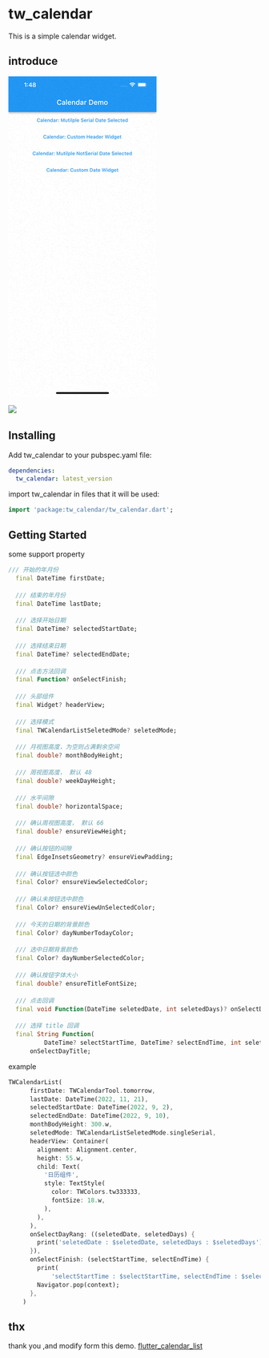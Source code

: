 # tw_calendar

This is a simple calendar widget.

## introduce

![](https://github.com/zeqinjie/tw_calendar/blob/main/assets/1.gif)

![](https://github.com/zeqinjie/tw_calendar/blob/main/assets/2.gif)

## Installing

Add tw_calendar to your pubspec.yaml file:

```yaml
dependencies:
  tw_calendar: latest_version
```

import tw_calendar in files that it will be used:
```dart
import 'package:tw_calendar/tw_calendar.dart';
```

## Getting Started
some support property 

```dart
/// 开始的年月份
  final DateTime firstDate;

  /// 结束的年月份
  final DateTime lastDate;

  /// 选择开始日期
  final DateTime? selectedStartDate;

  /// 选择结束日期
  final DateTime? selectedEndDate;

  /// 点击方法回调
  final Function? onSelectFinish;

  /// 头部组件
  final Widget? headerView;

  /// 选择模式
  final TWCalendarListSeletedMode? seletedMode;

  /// 月视图高度，为空则占满剩余空间
  final double? monthBodyHeight;

  /// 周视图高度， 默认 48
  final double? weekDayHeight;

  /// 水平间隙
  final double? horizontalSpace;

  /// 确认周视图高度， 默认 66
  final double? ensureViewHeight;

  /// 确认按钮的间隙
  final EdgeInsetsGeometry? ensureViewPadding;

  /// 确认按钮选中颜色
  final Color? ensureViewSelectedColor;

  /// 确认未按钮选中颜色
  final Color? ensureViewUnSelectedColor;

  /// 今天的日期的背景颜色
  final Color? dayNumberTodayColor;

  /// 选中日期背景颜色
  final Color? dayNumberSelectedColor;

  /// 确认按钮字体大小
  final double? ensureTitleFontSize;

  /// 点击回调
  final void Function(DateTime seletedDate, int seletedDays)? onSelectDayRang;

  /// 选择 title 回调
  final String Function(
          DateTime? selectStartTime, DateTime? selectEndTime, int seletedDays)?
      onSelectDayTitle;
```
example

```dart
TWCalendarList(
      firstDate: TWCalendarTool.tomorrow,
      lastDate: DateTime(2022, 11, 21),
      selectedStartDate: DateTime(2022, 9, 2),
      selectedEndDate: DateTime(2022, 9, 10),
      monthBodyHeight: 300.w,
      seletedMode: TWCalendarListSeletedMode.singleSerial,
      headerView: Container(
        alignment: Alignment.center,
        height: 55.w,
        child: Text(
          '日历组件',
          style: TextStyle(
            color: TWColors.tw333333,
            fontSize: 18.w,
          ),
        ),
      ),
      onSelectDayRang: ((seletedDate, seletedDays) {
        print('seletedDate : $seletedDate, seletedDays : $seletedDays');
      }),
      onSelectFinish: (selectStartTime, selectEndTime) {
        print(
            'selectStartTime : $selectStartTime, selectEndTime : $selectEndTime');
        Navigator.pop(context);
      },
    )
```

## thx
thank you ,and modify form this demo. [flutter_calendar_list](https://github.com/heruijun/flutter_calendar_list)
